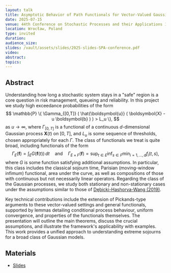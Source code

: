 ```yaml
---
layout: talk
title: Asymptotic Behavior of Path Functionals for Vector-Valued Gaussian Processes at High Levels
date: 2025-07-15
venue: 44th Conference on Stochastic Processes and their Applications 14-18 July 2025
location: Wrocław, Poland
type: invited
duration: 
audience_size: 
slides: /vault/assets/slides/2025-slides-SPA-conference.pdf
video: 
abstract: 
topics:
---
```

## Abstract

Understanding how long a stochastic system stays in a "safe" region is a core
question in risk management, queueing and reliability. In this project we study
high exceedance probabilities of the form
$$
  \mathbb{P} \{ \Gamma_{[0,T]} ( \hat{\boldsymbol{u}} ( \boldsymbol{X} - u \boldsymbol{b} ) ) > L_u \},
$$
as $u \to \infty$, where $\Gamma_{[0,T]}$ is a functional of a continuous
$d$-dimensional Gaussian process $\mathbf X(t)$ on $[0,T]$, and $L_u$ is some
sequence of thresholds, chosen appropriately for each $\Gamma$. The class of
functionals we treat is quite broad, including functionals of the form
$$
\Gamma_E ( \boldsymbol{f} ) = \int_{E} G ( \boldsymbol{f} ( t ) ) \, d t
\quad \text{and} \quad
\Gamma_{E \times F} ( \boldsymbol{f} ) = \sup_{t \in E} \inf_{s \in F} 
\min_{i = 1, \dots, d} f_i ( t, s ),
$$
where $G$ is some function satisfying additional assumptions. In particular,
this class includes the classical sojourn time, Parisian (moving-window infimum)
functional, area under the curve, as well as compositions of those with
continuous but not necessarily linear operators. Regarding the class of the
Gaussian processes, we study both stationary and non-stationary cases under the
assumptions similar to those of [Dębicki-Hashorva-Wang (2019)](https://doi.org/10.1016/j.spa.2020.04.008).

Key technical contributions include the extension of Pickands-type arguments to
these vector-valued settings and general functionals, supported by lemmas
detailing conditional process behaviour, uniform convergence, and properties of
the functionals themselves. The presentation will outline the main theorems,
discuss the crucial assumptions, and illustrate the framework's applicability
with examples. This work provides a unified approach to understanding extreme
sojourns for a broad class of Gaussian models.

## Materials

- [Slides](assets/slides/2025-slides-SPA-conference.pdf)